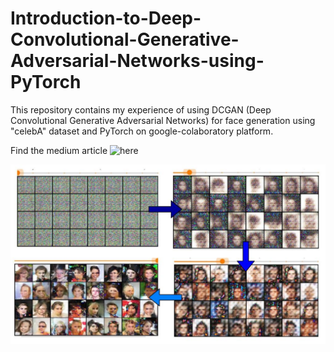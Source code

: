 # Introduction-to-Deep-Convolutional-Generative-Adversarial-Networks-using-PyTorch
This repository contains my experience of using DCGAN (Deep Convolutional Generative Adversarial Networks) for face generation using "celebA" dataset and PyTorch on google-colaboratory platform.

Find the medium article ![here](https://medium.com/the-ai-team/introduction-to-deep-convolutional-generative-adversarial-networks-using-pytorch-92d88a19a574)

![Training Instances](final.JPG)
